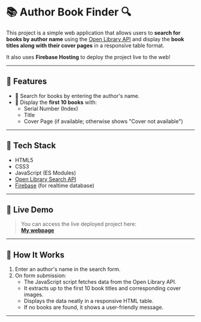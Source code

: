 # 📚 Author Book Finder 🔍

This project is a simple web application that allows users to **search for books by author name** using the [Open Library API](https://openlibrary.org/developers/api) and display the **book titles along with their cover pages** in a responsive table format.

It also uses **Firebase Hosting** to deploy the project live to the web!

---

## 🚀 Features

- 🔎 Search for books by entering the author's name.
- 📖 Display the **first 10 books** with:
  - Serial Number (Index)
  - Title
  - Cover Page (if available; otherwise shows "Cover not available")


---

## 🧰 Tech Stack

- HTML5
- CSS3
- JavaScript (ES Modules)
- [Open Library Search API](https://openlibrary.org/dev/docs/api/search)
- [Firebase](https://firebase.google.com/) (for realtime database)

---

## 🔗 Live Demo

> You can access the live deployed project here:  
**[My webpage](https://vaibhavreddy0226.github.io/book-finder/)**  

---

## 🧪 How It Works

1. Enter an author's name in the search form.
2. On form submission:
   - The JavaScript script fetches data from the Open Library API.
   - It extracts up to the first 10 book titles and corresponding cover images.
   - Displays the data neatly in a responsive HTML table.
   - If no books are found, it shows a user-friendly message.

---

